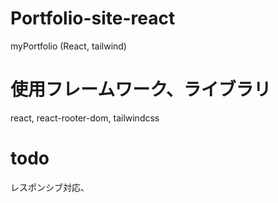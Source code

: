 # Portfolio-site-react
myPortfolio (React, tailwind)

# 使用フレームワーク、ライブラリ
react, react-rooter-dom, tailwindcss

# todo
レスポンシブ対応、
